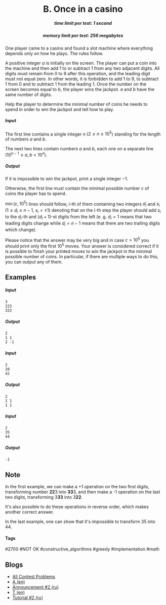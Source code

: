<h1 style='text-align: center;'> B. Once in a casino</h1>

<h5 style='text-align: center;'>time limit per test: 1 second</h5>
<h5 style='text-align: center;'>memory limit per test: 256 megabytes</h5>

One player came to a casino and found a slot machine where everything depends only on how he plays. The rules follow.

A positive integer $a$ is initially on the screen. The player can put a coin into the machine and then add $1$ to or subtract $1$ from any two adjacent digits. All digits must remain from $0$ to $9$ after this operation, and the leading digit must not equal zero. In other words, it is forbidden to add $1$ to $9$, to subtract $1$ from $0$ and to subtract $1$ from the leading $1$. Once the number on the screen becomes equal to $b$, the player wins the jackpot. $a$ and $b$ have the same number of digits.

Help the player to determine the minimal number of coins he needs to spend in order to win the jackpot and tell how to play.

##### Input

The first line contains a single integer $n$ ($2 \le n \le 10^5$) standing for the length of numbers $a$ and $b$.

The next two lines contain numbers $a$ and $b$, each one on a separate line ($10^{n-1} \le a, b < 10^n$).

##### Output

If it is impossible to win the jackpot, print a single integer $-1$.

Otherwise, the first line must contain the minimal possible number $c$ of coins the player has to spend.

$\min(c, 10^5)$ lines should follow, $i$-th of them containing two integers $d_i$ and $s_i$ ($1\le d_i\le n - 1$, $s_i = \pm 1$) denoting that on the $i$-th step the player should add $s_i$ to the $d_i$-th and $(d_i + 1)$-st digits from the left (e. g. $d_i = 1$ means that two leading digits change while $d_i = n - 1$ means that there are two trailing digits which change).

Please notice that the answer may be very big and in case $c > 10^5$ you should print only the first $10^5$ moves. Your answer is considered correct if it is possible to finish your printed moves to win the jackpot in the minimal possible number of coins. In particular, if there are multiple ways to do this, you can output any of them.

## Examples

##### Input


```text
3
223
322
```
##### Output


```text
2
1 1
2 -1
```
##### Input


```text
2
20
42
```
##### Output


```text
2
1 1
1 1
```
##### Input


```text
2
35
44
```
##### Output


```text
-1
```
## Note

In the first example, we can make a +1 operation on the two first digits, transforming number $\textbf{22}3$ into $\textbf{33}3$, and then make a -1 operation on the last two digits, transforming $3\textbf{33}$ into $3\textbf{22}$.

It's also possible to do these operations in reverse order, which makes another correct answer.

In the last example, one can show that it's impossible to transform $35$ into $44$.



#### Tags 

#2700 #NOT OK #constructive_algorithms #greedy #implementation #math 

## Blogs
- [All Contest Problems](../Codeforces_Round_543_(Div._1,_based_on_Technocup_2019_Final_Round).md)
- [A (en)](../blogs/A_(en).md)
- [Announcement #2 (ru)](../blogs/Announcement_2_(ru).md)
- [T (en)](../blogs/T_(en).md)
- [Tutorial #2 (ru)](../blogs/Tutorial_2_(ru).md)
